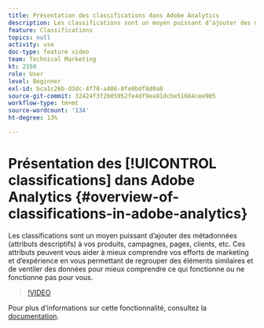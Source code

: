 ```yaml
---
title: Présentation des classifications dans Adobe Analytics
description: Les classifications sont un moyen puissant d’ajouter des métadonnées (attributs descriptifs) à vos produits, campagnes, pages, clients, etc. Ces attributs peuvent vous aider à mieux comprendre vos efforts de marketing et d’expérience en vous permettant de regrouper des éléments similaires et de ventiler des données pour mieux comprendre ce qui fonctionne ou ne fonctionne pas pour vous.
feature: Classifications
topics: null
activity: use
doc-type: feature video
team: Technical Marketing
kt: 2350
role: User
level: Beginner
exl-id: bca1c26b-d3dc-4f70-a406-0fe0bdf8d0a8
source-git-commit: 32424f3f2b05952fe4df9ea91dcbe51684cee905
workflow-type: tm+mt
source-wordcount: '134'
ht-degree: 13%

---
```


# Présentation des [!UICONTROL classifications] dans Adobe Analytics {#overview-of-classifications-in-adobe-analytics}

 Les classifications sont un moyen puissant d’ajouter des métadonnées (attributs descriptifs) à vos produits, campagnes, pages, clients, etc. Ces attributs peuvent vous aider à mieux comprendre vos efforts de marketing et d’expérience en vous permettant de regrouper des éléments similaires et de ventiler des données pour mieux comprendre ce qui fonctionne ou ne fonctionne pas pour vous.

>[!VIDEO](https://video.tv.adobe.com/v/16853/?quality=12)

Pour plus dʼinformations sur cette fonctionnalité, consultez la [documentation](https://marketing.adobe.com/resources/help/fr_FR/reference/classifications.html).
